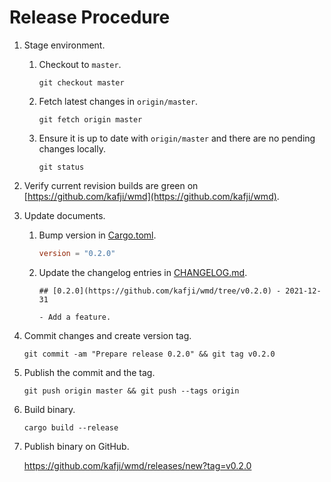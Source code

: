 # Release Procedure

1. Stage environment.

    1. Checkout to `master`.

        ```
        git checkout master
        ```

    2. Fetch latest changes in `origin/master`.

        ```
        git fetch origin master
        ```

    3. Ensure it is up to date with `origin/master` and there are no pending changes locally.

        ```
        git status
        ```

2. Verify current revision builds are green on [https://github.com/kafji/wmd](https://github.com/kafji/wmd).

3. Update documents.

    1. Bump version in [Cargo.toml](../Cargo.toml).

        ```toml
        version = "0.2.0"
        ```

    2. Update the changelog entries in [CHANGELOG.md](../CHANGELOG.md).

        ```
        ## [0.2.0](https://github.com/kafji/wmd/tree/v0.2.0) - 2021-12-31

        - Add a feature.
        ```

4. Commit changes and create version tag.

    ```
    git commit -am "Prepare release 0.2.0" && git tag v0.2.0
    ```

5. Publish the commit and the tag.

    ```
    git push origin master && git push --tags origin
    ```

6. Build binary.

    ```
    cargo build --release
    ```

7. Publish binary on GitHub.

    https://github.com/kafji/wmd/releases/new?tag=v0.2.0
